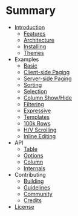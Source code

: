 # Summary

* [Introduction](README.md)
   * [Features](introduction/features.md)
   * [Architecture](introduction/architecture.md)
   * [Installing](introduction/installing.md)
   * [Themes](introduction/themes.md)
* Examples
   * [Basic](examples/basic.md)
   * [Client-side Paging](examples/client-paging.md)
   * [Server-side Paging](examples/server-paging.md)
   * [Sorting](examples/sorting.md)
   * [Selection](examples/selection.md)
   * [Column Show/Hide](examples/column-toggle.md)
   * [Filtering](examples/filtering.md)
   * [Expressive](examples/expressive.md)
   * [Templates](examples/templates.md)
   * [100k Rows](examples/virtual.md)
   * [H/V Scrolling](examples/scrolling.md)
   * [Inline Editing](examples/inline.md)
* API
   * [Table](api/table.md)
   * [Options](api/options.md)
   * [Column](api/column_options.md)
   * [Internals](api/internals.md)
* Contributing
   * [Building](contributing/building.md)
   * [Guidelines](contributing/guidelines.md)
   * [Community](community.md)
   * [Credits](credits.md)
* [License](license.md)
